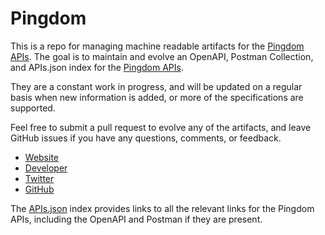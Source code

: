 # PingdomThis is a repo for managing machine readable artifacts for the [Pingdom APIs](http://www.pingdom.com). The goal is to maintain and evolve an OpenAPI, Postman Collection, and APIs.json index for the [Pingdom APIs](http://www.pingdom.com).They are a constant work in progress, and will be updated on a regular basis when new information is added, or more of the specifications are supported.Feel free to submit a pull request to evolve any of the artifacts, and leave GitHub issues if you have any questions, comments, or feedback.- [Website](http://www.pingdom.com)- [Developer](http://www.pingdom.com)- [Twitter](https://twitter.com/#!/pingdom)- [GitHub](https://github.com/Pingdom)The [APIs.json](https://github.com/api-evangelist/pingdom/blob/master/apis.json) index provides links to all the relevant links for the Pingdom APIs, including the OpenAPI and Postman if they are present.